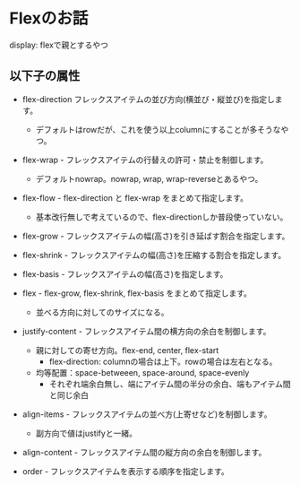 # Flexのお話
display: flexで親とするやつ

## 以下子の属性
- flex-direction フレックスアイテムの並び方向(横並び・縦並び)を指定します。
  - デフォルトはrowだが、これを使う以上columnにすることが多そうなやつ。
- flex-wrap - フレックスアイテムの行替えの許可・禁止を制御します。
  - デフォルトnowrap。nowrap, wrap, wrap-reverseとあるやつ。
- flex-flow - flex-direction と flex-wrap をまとめて指定します。
  - 基本改行無しで考えているので、flex-directionしか普段使っていない。

- flex-grow - フレックスアイテムの幅(高さ)を引き延ばす割合を指定します。
- flex-shrink - フレックスアイテムの幅(高さ)を圧縮する割合を指定します。
- flex-basis - フレックスアイテムの幅(高さ)を指定します。
- flex - flex-grow, flex-shrink, flex-basis をまとめて指定します。
  - 並べる方向に対してのサイズになる。


- justify-content - フレックスアイテム間の横方向の余白を制御します。
  - 親に対しての寄せ方向。flex-end, center, flex-start
    - flex-direction: columnの場合は上下。rowの場合は左右となる。
  - 均等配置：space-betweeen, space-around, space-evenly
    - それぞれ端余白無し、端にアイテム間の半分の余白、端もアイテム間と同じ余白
    
- align-items - フレックスアイテムの並べ方(上寄せなど)を制御します。
  - 副方向で値はjustifyと一緒。
- align-content - フレックスアイテム間の縦方向の余白を制御します。
- order - フレックスアイテムを表示する順序を指定します。
